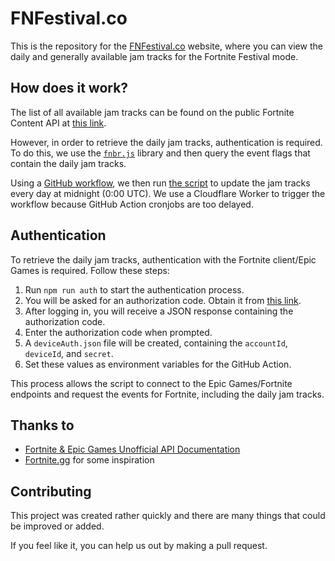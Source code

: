 # FNFestival.co

This is the repository for the [FNFestival.co](https://fnfestival.co) website, where you can view the daily and generally available jam tracks for the Fortnite Festival mode.

## How does it work?

The list of all available jam tracks can be found on the public Fortnite Content API at [this link](https://fortnitecontent-website-prod07.ol.epicgames.com/content/api/pages/fortnite-game/spark-tracks).

However, in order to retrieve the daily jam tracks, authentication is required. To do this, we use the [`fnbr.js`](https://github.com/fnbrjs/fnbr.js) library and then query the event flags that contain the daily jam tracks.

Using a [GitHub workflow](.github/workflows/update-jam-tracks.yml), we then run [the script](scripts/index.js) to update the jam tracks every day at midnight (0:00 UTC). We use a Cloudflare Worker to trigger the workflow because GitHub Action cronjobs are too delayed.

## Authentication

To retrieve the daily jam tracks, authentication with the Fortnite client/Epic Games is required. Follow these steps:

1. Run `npm run auth` to start the authentication process.
2. You will be asked for an authorization code. Obtain it from [this link](https://www.epicgames.com/id/logout?redirectUrl=https%3A//www.epicgames.com/id/login%3FredirectUrl%3Dhttps%253A%252F%252Fwww.epicgames.com%252Fid%252Fapi%252Fredirect%253FclientId%253D3f69e56c7649492c8cc29f1af08a8a12%2526responseType%253Dcode).
3. After logging in, you will receive a JSON response containing the authorization code.
4. Enter the authorization code when prompted.
5. A `deviceAuth.json` file will be created, containing the `accountId`, `deviceId`, and `secret`.
6. Set these values as environment variables for the GitHub Action.

This process allows the script to connect to the Epic Games/Fortnite endpoints and request the events for Fortnite, including the daily jam tracks.

## Thanks to

- [Fortnite & Epic Games Unofficial API Documentation](https://github.com/LeleDerGrasshalmi/FortniteEndpointsDocumentation)
- [Fortnite.gg](https://fortnite.gg) for some inspiration

## Contributing

This project was created rather quickly and there are many things that could be improved or added.

If you feel like it, you can help us out by making a pull request.
